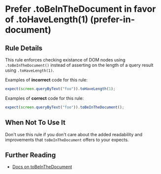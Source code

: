 # Prefer .toBeInTheDocument in favor of .toHaveLength(1) (prefer-in-document)

## Rule Details

This rule enforces checking existance of DOM nodes using `.toBeInTheDocument()`
instead of asserting on the length of a query result using `.toHaveLength(1)`.

Examples of **incorrect** code for this rule:

```js
expect(screen.queryByText("foo")).toHaveLength(1);
```

Examples of **correct** code for this rule:

```js
expect(screen.queryByText("foo")).toBeInTheDocument();
```

## When Not To Use It

Don't use this rule if you don't care about the added readability and
improvements that `toBeInTheDocument` offers to your expects.

## Further Reading

- [Docs on toBeInTheDocument](https://github.com/testing-library/jest-dom#tobeinthedocument)
